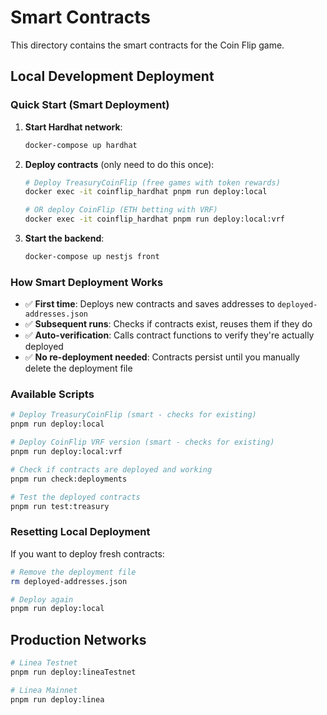 # Smart Contracts

This directory contains the smart contracts for the Coin Flip game.

## Local Development Deployment

### Quick Start (Smart Deployment)

1. **Start Hardhat network**:
   ```bash
   docker-compose up hardhat
   ```

2. **Deploy contracts** (only need to do this once):
   ```bash
   # Deploy TreasuryCoinFlip (free games with token rewards)
   docker exec -it coinflip_hardhat pnpm run deploy:local
   
   # OR deploy CoinFlip (ETH betting with VRF)
   docker exec -it coinflip_hardhat pnpm run deploy:local:vrf
   ```

3. **Start the backend**:
   ```bash
   docker-compose up nestjs front
   ```

### How Smart Deployment Works

- ✅ **First time**: Deploys new contracts and saves addresses to `deployed-addresses.json`
- ✅ **Subsequent runs**: Checks if contracts exist, reuses them if they do
- ✅ **Auto-verification**: Calls contract functions to verify they're actually deployed
- ✅ **No re-deployment needed**: Contracts persist until you manually delete the deployment file

### Available Scripts

```bash
# Deploy TreasuryCoinFlip (smart - checks for existing)
pnpm run deploy:local

# Deploy CoinFlip VRF version (smart - checks for existing)
pnpm run deploy:local:vrf

# Check if contracts are deployed and working
pnpm run check:deployments

# Test the deployed contracts
pnpm run test:treasury
```

### Resetting Local Deployment

If you want to deploy fresh contracts:

```bash
# Remove the deployment file
rm deployed-addresses.json

# Deploy again
pnpm run deploy:local
```

## Production Networks

```bash
# Linea Testnet
pnpm run deploy:lineaTestnet

# Linea Mainnet  
pnpm run deploy:linea
```
